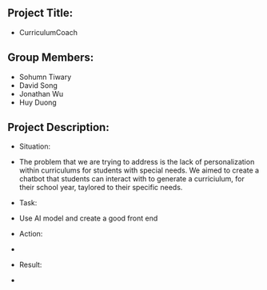## Project Title: 
* CurriculumCoach

## Group Members: 
* Sohumn Tiwary
* David Song
* Jonathan Wu
* Huy Duong

## Project Description: 
* Situation: 
 - The problem that we are trying to address is the lack of personalization within curriculums for students with special needs. We aimed to create a chatbot that students can interact with to generate a curriciulum, for their school year, taylored to their specific needs.
* Task: 
 - Use AI model and create a good front end
* Action: 
 - 
* Result: 
 - 
